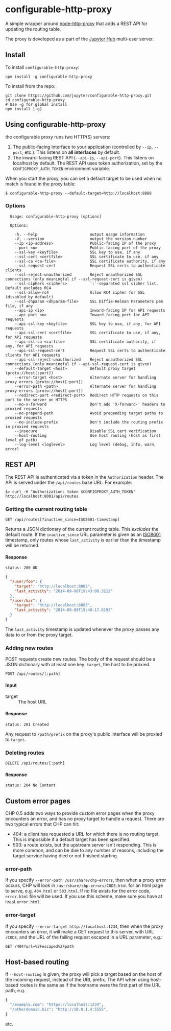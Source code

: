 # configurable-http-proxy

A simple wrapper around [node-http-proxy][] that adds a REST API for updating the routing table.

The proxy is developed as a part of the [Jupyter Hub][] multi-user server.

[node-http-proxy]: https://github.com/nodejitsu/node-http-proxy
[Jupyter Hub]: https://github.com/jupyter/jupyterhub


## Install

To install `configurable-http-proxy`:

    npm install -g configurable-http-proxy

To install from the repo:
    
    git clone https://github.com/jupyter/configurable-http-proxy.git
    cd configurable-http-proxy
    # Use -g for global install
    npm install [-g]

## Using configurable-http-proxy


the configurable proxy runs two HTTP(S) servers:

1. The public-facing interface to your application (controlled by `--ip`, `--port`, etc.).
   This listens on **all interfaces** by default.
2. The inward-facing REST API (`--api-ip`, `--api-port`). This listens on localhost by default.
   The REST API uses token authorization, set by the `CONFIGPROXY_AUTH_TOKEN` environment variable.

When you start the proxy, you can set a default target to be used when no match is found
in the proxy table:

    $ configurable-http-proxy --default-target=http://localhost:8888

### Options

```
  Usage: configurable-http-proxy [options]

  Options:

    -h, --help                       output usage information
    -V, --version                    output the version number
    --ip <ip-address>                Public-facing IP of the proxy
    --port <n>                       Public-facing port of the proxy
    --ssl-key <keyfile>              SSL key to use, if any
    --ssl-cert <certfile>            SSL certificate to use, if any
    --ssl-ca <ca-file>               SSL certificate authority, if any
    --ssl-request-cert               Request SSL certs to authenticate clients
    --ssl-reject-unauthorized        Reject unauthorized SSL connections (only meaningful if --ssl-request-cert is given)
    --ssl-ciphers <ciphers>          `:`-separated ssl cipher list. Default excludes RC4
    --ssl-allow-rc4                  Allow RC4 cipher for SSL (disabled by default)
    --ssl-dhparam <dhparam-file>     SSL Diffie-Helman Parameters pem file, if any
    --api-ip <ip>                    Inward-facing IP for API requests
    --api-port <n>                   Inward-facing port for API requests
    --api-ssl-key <keyfile>          SSL key to use, if any, for API requests
    --api-ssl-cert <certfile>        SSL certificate to use, if any, for API requests
    --api-ssl-ca <ca-file>           SSL certificate authority, if any, for API requests
    --api-ssl-request-cert           Request SSL certs to authenticate clients for API requests
    --api-ssl-reject-unauthorized    Reject unauthorized SSL connections (only meaningful if --api-ssl-request-cert is given)
    --default-target <host>          Default proxy target (proto://host[:port])
    --error-target <host>            Alternate server for handling proxy errors (proto://host[:port])
    --error-path <path>              Alternate server for handling proxy errors (proto://host[:port])
    --redirect-port <redirect-port>  Redirect HTTP requests on this port to the server on HTTPS
    --no-x-forward                   Don't add 'X-forward-' headers to proxied requests
    --no-prepend-path                Avoid prepending target paths to proxied requests
    --no-include-prefix              Don't include the routing prefix in proxied requests
    --insecure                       Disable SSL cert verification
    --host-routing                   Use host routing (host as first level of path)
    --log-level <loglevel>           Log level (debug, info, warn, error)

```

## REST API

The REST API is authenticated via a token in the `Authorization` header.
The API is served under the `/api/routes` base URL.
For example:

    $> curl -H "Authorization: token $CONFIGPROXY_AUTH_TOKEN" http://localhost:8001/api/routes


### Getting the current routing table

    GET /api/routes[?inactive_since=ISO8601-timestamp]

Returns a JSON dictionary of the current routing table. This *excludes* the default route.
If the `inactive_since` URL parameter is given as an [ISO8601](http://en.wikipedia.org/wiki/ISO_8601) timestamp,
only routes whose `last_activity` is earlier than the timestamp will be returned.

#### Response

    status: 200 OK

```json
{
  "/user/foo": {
    "target": "http://localhost:8002",
    "last_activity": "2014-09-08T19:43:08.321Z"
  },
  "/user/bar": {
    "target": "http://localhost:8003",
    "last_activity": "2014-09-08T19:40:17.819Z"
  }
}
```

The `last_activity` timestamp is updated whenever the proxy passes any data to or from
the proxy target.


### Adding new routes

POST requests create new routes. The body of the request should be a JSON dictionary
with at least one key: `target`, the host to be proxied.

    POST /api/routes/[:path]

#### Input

<dl>
    <dt>target</dt>
    <dd>The host URL</dd>
</dl>

#### Response

    status: 201 Created

Any request to `/path/prefix` on the proxy's public interface will be proxied to `target`.

### Deleting routes

    DELETE /api/routes/[:path]

#### Response

    status: 204 No Content

## Custom error pages

CHP 0.5 adds two ways to provide custom error pages when the proxy encounters an error,
and has no proxy target to handle a request. There are two typical errors that CHP can hit:

- 404: a client has requested a URL for which there is no routing target.
  This is impossible if a default target has been specified.
- 503: a route exists, but the upstream server isn't responding.
  This is more common, and can be due to any number of reasons,
  including the target service having died or not finished starting.

### error-path

If you specify `--error-path /usr/share/chp-errors`,
then when a proxy error occurs, CHP will look in `/usr/share/chp-errors/CODE.html` for an html page to serve,
e.g. `404.html` or `503.html`.
If no file exists for the error code,  `error.html` file will be used.
If you use this scheme, make sure you have at least `error.html`.

### error-target

If you specify `--error-target http://localhost:1234`,
then when the proxy encounters an error, it will make a GET request to this server, with URL `/CODE`,
and the URL of the failing request escaped in a URL parameter, e.g.:

    GET /404?url=%2Fescaped%2Fpath


## Host-based routing

If `--host-routing` is given, the proxy will pick a target based on the host of the incoming request,
instead of the URL prefix.
The API when using host-based routes is the same as if the hostname were the first part of the URL path, e.g.

```python
{
  "/example.com": "https://localhost:1234",
  "/otherdomain.biz": "http://10.0.1.4:5555",
}
```

etc.
